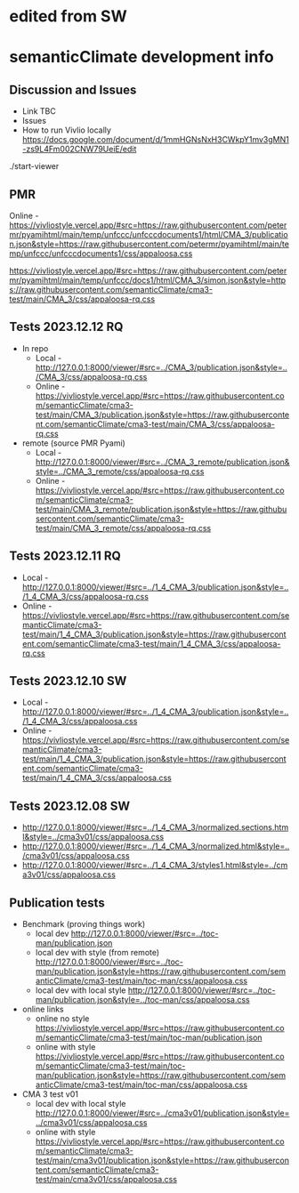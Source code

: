 # edited from SW

# semanticClimate development info

## Discussion and Issues

  - Link TBC
  - Issues
  - How to run Vivlio locally https://docs.google.com/document/d/1mmHGNsNxH3CWkpY1mv3gMN1-zs9L4Fm002CNW79UeiE/edit

./start-viewer

## PMR
Online - https://vivliostyle.vercel.app/#src=https://raw.githubusercontent.com/petermr/pyamihtml/main/temp/unfccc/unfcccdocuments1/html/CMA_3/publication.json&style=https://raw.githubusercontent.com/petermr/pyamihtml/main/temp/unfccc/unfcccdocuments1/css/appaloosa.css

https://vivliostyle.vercel.app/#src=https://raw.githubusercontent.com/petermr/pyamihtml/main/temp/unfccc/docs1/html/CMA_3/simon.json&style=https://raw.githubusercontent.com/semanticClimate/cma3-test/main/CMA_3/css/appaloosa-rq.css


## Tests 2023.12.12 RQ

- In repo 
  - Local - http://127.0.0.1:8000/viewer/#src=../CMA_3/publication.json&style=../CMA_3/css/appaloosa-rq.css
  - Online - https://vivliostyle.vercel.app/#src=https://raw.githubusercontent.com/semanticClimate/cma3-test/main/CMA_3/publication.json&style=https://raw.githubusercontent.com/semanticClimate/cma3-test/main/CMA_3/css/appaloosa-rq.css
- remote (source PMR Pyami) 
  - Local - http://127.0.0.1:8000/viewer/#src=../CMA_3_remote/publication.json&style=../CMA_3_remote/css/appaloosa-rq.css
  - Online - https://vivliostyle.vercel.app/#src=https://raw.githubusercontent.com/semanticClimate/cma3-test/main/CMA_3_remote/publication.json&style=https://raw.githubusercontent.com/semanticClimate/cma3-test/main/CMA_3_remote/css/appaloosa-rq.css
## Tests 2023.12.11 RQ

- Local - http://127.0.0.1:8000/viewer/#src=../1_4_CMA_3/publication.json&style=../1_4_CMA_3/css/appaloosa-rq.css
- Online - https://vivliostyle.vercel.app/#src=https://raw.githubusercontent.com/semanticClimate/cma3-test/main/1_4_CMA_3/publication.json&style=https://raw.githubusercontent.com/semanticClimate/cma3-test/main/1_4_CMA_3/css/appaloosa-rq.css   


## Tests 2023.12.10 SW

  - Local - http://127.0.0.1:8000/viewer/#src=../1_4_CMA_3/publication.json&style=../1_4_CMA_3/css/appaloosa.css
  - Online - https://vivliostyle.vercel.app/#src=https://raw.githubusercontent.com/semanticClimate/cma3-test/main/1_4_CMA_3/publication.json&style=https://raw.githubusercontent.com/semanticClimate/cma3-test/main/1_4_CMA_3/css/appaloosa.css
  
## Tests 2023.12.08 SW

  - http://127.0.0.1:8000/viewer/#src=../1_4_CMA_3/normalized.sections.html&style=../cma3v01/css/appaloosa.css
  - http://127.0.0.1:8000/viewer/#src=../1_4_CMA_3/normalized.html&style=../cma3v01/css/appaloosa.css
  - http://127.0.0.1:8000/viewer/#src=../1_4_CMA_3/styles1.html&style=../cma3v01/css/appaloosa.css

## Publication tests

  - Benchmark (proving things work)
    - local dev http://127.0.0.1:8000/viewer/#src=../toc-man/publication.json 
    - local dev with style (from remote) http://127.0.0.1:8000/viewer/#src=../toc-man/publication.json&style=https://raw.githubusercontent.com/semanticClimate/cma3-test/main/toc-man/css/appaloosa.css
    - local dev with local style http://127.0.0.1:8000/viewer/#src=../toc-man/publication.json&style=../toc-man/css/appaloosa.css
  - online links 
    - online no style https://vivliostyle.vercel.app/#src=https://raw.githubusercontent.com/semanticClimate/cma3-test/main/toc-man/publication.json
    - online with style https://vivliostyle.vercel.app/#src=https://raw.githubusercontent.com/semanticClimate/cma3-test/main/toc-man/publication.json&style=https://raw.githubusercontent.com/semanticClimate/cma3-test/main/toc-man/css/appaloosa.css  
  - CMA 3 test v01
    - local dev with local style http://127.0.0.1:8000/viewer/#src=../cma3v01/publication.json&style=../cma3v01/css/appaloosa.css
    - online with style https://vivliostyle.vercel.app/#src=https://raw.githubusercontent.com/semanticClimate/cma3-test/main/cma3v01/publication.json&style=https://raw.githubusercontent.com/semanticClimate/cma3-test/main/cma3v01/css/appaloosa.css 
